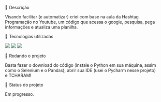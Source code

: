 📝 Descrição

Visando facilitar (e automatizar) criei com base na aula da Hashtag Programação no Youtube, um código que acessa o google, pesquisa, pega informações e atualiza uma planilha.

🔧 Tecnologias utilizadas

<img src="https://img.shields.io/badge/Python-FFD43B?style=for-the-badge&logo=python&logoColor=blue" /> <img src="https://img.shields.io/badge/Selenium-43B02A?style=for-the-badge&logo=Selenium&logoColor=white" /> <img src="https://img.shields.io/badge/-pandas-black?style=for-the-badge&logo=pandas" />

🚀 Rodando o projeto

Basta fazer o download do código (instale o Python em sua máquina, assim como o Selenium e o Pandas), abrir sua IDE (usei o Pycharm nesse projeto) e TCHARAM!

🎯 Status do projeto

Em progresso.
